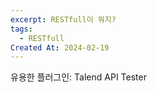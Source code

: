 ```yaml
---
excerpt: RESTfull이 뭐지?
tags:
  - RESTfull
Created At: 2024-02-19
---
```



유용한 플러그인: Talend API Tester